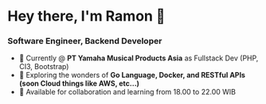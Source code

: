 # Hey there, I'm Ramon 🙌

### Software Engineer, Backend Developer

- 🏢 Currently @ __PT Yamaha Musical Products Asia__ as Fullstack Dev (PHP, CI3, Bootstrap)
- 🌱 Exploring the wonders of __Go Language, Docker, and RESTful APIs (soon Cloud things like AWS, etc...)__
- 🎯 Available for collaboration and learning from 18.00 to 22.00 WIB
